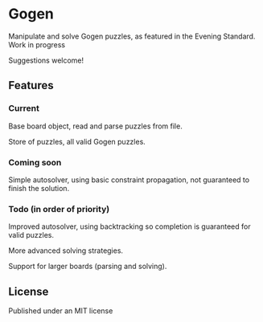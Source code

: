 # Gogen

Manipulate and solve Gogen puzzles, as featured in the Evening Standard. Work in progress

Suggestions welcome!

## Features

### Current
Base board object, read and parse puzzles from file.

Store of puzzles, all valid Gogen puzzles.

### Coming soon
Simple autosolver, using basic constraint propagation, not guaranteed to finish the solution.

### Todo (in order of priority)
Improved autosolver, using backtracking so completion is guaranteed for valid puzzles.

More advanced solving strategies.

Support for larger boards (parsing and solving).

## License

Published under an MIT license
